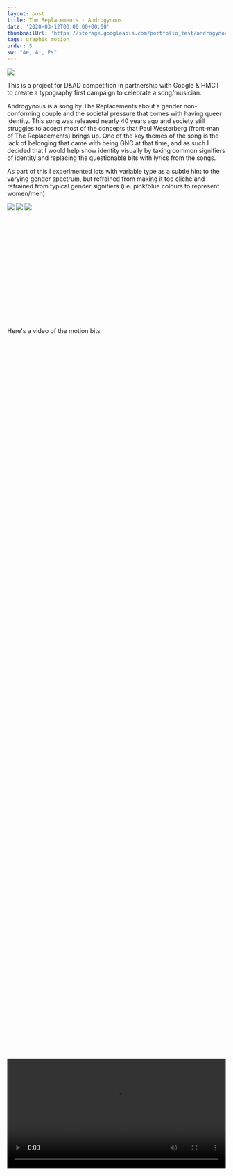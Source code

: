 ```yaml
---
layout: post
title: The Replacements - Androgynous
date: '2020-03-12T00:00:00+00:00'
thumbnailUrl: 'https://storage.googleapis.com/portfolio_test/androgynous/Hero.png'
tags: graphic motion
order: 5
sw: "Ae, Ai, Ps"
---
```


<img class="folio" src="{{page.thumbnailUrl}}">

This is a project for D&AD competition in partnership with Google & HMCT to create a typography first campaign to celebrate a song/musician. 

Androgynous is a song by The Replacements about a gender non-conforming couple and the societal pressure that comes with having queer identity. This song was released nearly 40 years ago and society still struggles to accept most of the concepts that Paul Westerberg (front-man of The Replacements) brings up. One of the key themes of the song is the lack of belonging that came with being GNC at that time, and as such I decided that I would help show identity visually by taking common signifiers of identity and replacing the questionable bits with lyrics from the songs. 

As part of this I experimented lots with variable type as a subtle hint to the varying gender spectrum, but refrained from making it too cliché and refrained from typical gender signifiers (i.e. pink/blue colours to represent women/men)

<img class="folio" src="https://storage.googleapis.com/portfolio_test/androgynous/A3%20Board%201.png">

<img class="folio" src="https://storage.googleapis.com/portfolio_test/androgynous/A3%20Board%202.png">

<img class="folio" src="https://storage.googleapis.com/portfolio_test/androgynous/A3%20Board%203.png">

<video loop="true" controls="controls" style="width:auto; max-width:60vw; min-width:100%; position: relative; top:50%; left:50%; transform:translate(-50%,0);">
	<source src="https://storage.googleapis.com/portfolio_test/androgynous/PUTPUT2_2.webm">
</video>
<p class=desc>Here's a video of the motion bits</p>
